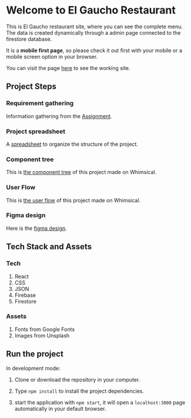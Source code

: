 # Welcome to El Gaucho Restaurant

This is El Gaucho restaurant site, where you can see the complete menu.
The data is created dynamically through a admin page connected to the firestore database.

It is a **mobile first page**, so please check it out first with your mobile or a mobile screen option in your browser.

You can visit the page [here](google.com) to see the working site.

## Project Steps

### Requirement gathering

Information gathering from the [Assignment](https://drive.google.com/file/d/1DLPxan0rGx2JvRh9gZH8ojXPKjRjV_ki/view?usp=sharing).

### Project spreadsheet

A [spreadsheet](https://docs.google.com/spreadsheets/d/1LQUYp0u8uZeJk7YASSvH3FASy2xyPWOeGLeT2Y-9qpo/edit?usp=sharing) to organize the structure of the project.

### Component tree

This is [the component tree](https://whimsical.com/bbq-restaurant-JnNTt8sSqYeyx5yWVoXfAb@2Ux7TurymMqHJRrirGwo) of this project made on Whimsical.

### User Flow

This is [the user flow](https://whimsical.com/bbq-restaurant-JnNTt8sSqYeyx5yWVoXfAb@2Ux7TurymNhgZkGnDmDf) of this project made on Whimsical.

### Figma design

Here is the [figma design](https://www.figma.com/file/pzmFZLi16udnZQdspjCSOD/El-gaucho-bbq?node-id=11%3A3).

## Tech Stack and Assets

### Tech

1. React
2. CSS
3. JSON
4. Firebase
5. Firestore

### Assets

1. Fonts from Google Fonts
2. Images from Unsplash

## Run the project

In development mode:

1. Clone or download the repository in your computer.

2. Type `npm install` to install the project dependencies.

3. start the application with `npm start`, it will open a `localhost:3000` page automatically in your default browser.
